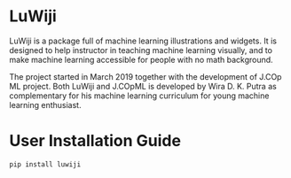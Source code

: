 # LuWiji
LuWiji is a package full of machine learning illustrations and widgets. It is designed to help instructor in teaching machine learning visually, and to make machine learning accessible for people with no math background.

The project started in March 2019 together with the development of J.COp ML project. Both LuWiji and J.COpML is developed by Wira D. K. Putra as complementary for his machine learning curriculum for young machine learning enthusiast.

# User Installation Guide
```
pip install luwiji
```